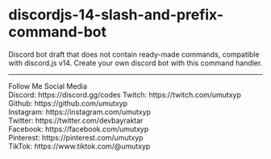 # discordjs-14-slash-and-prefix-command-bot
Discord bot draft that does not contain ready-made commands, compatible with discord.js v14. Create your own discord bot with this command handler.
<hr>
Follow Me Social Media<br>
Discord: https://discord.gg/codes
Twitch: https://twitch.com/umutxyp<br>
Github: https://github.com/umutxyp<br>
Instagram: https://instagram.com/umutxyp<br>
Twitter: https://twitter.com/devbayraktar<br>
Facebook: https://facebook.com/umutxyp<br>
Pinterest: https://pinterest.com/umutxyp<br>
TikTok: https://www.tiktok.com/@umutxyp

